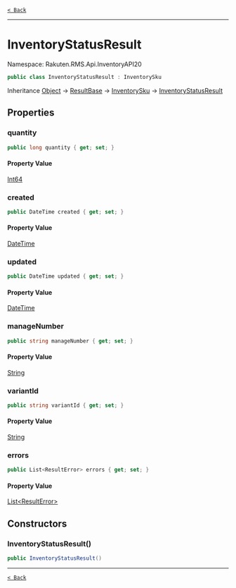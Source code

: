 [`< Back`](./)

---

# InventoryStatusResult

Namespace: Rakuten.RMS.Api.InventoryAPI20

```csharp
public class InventoryStatusResult : InventorySku
```

Inheritance [Object](https://docs.microsoft.com/en-us/dotnet/api/system.object) → [ResultBase](./rakuten.rms.api.json.resultbase) → [InventorySku](./rakuten.rms.api.inventoryapi20.inventorysku) → [InventoryStatusResult](./rakuten.rms.api.inventoryapi20.inventorystatusresult)

## Properties

### **quantity**

```csharp
public long quantity { get; set; }
```

#### Property Value

[Int64](https://docs.microsoft.com/en-us/dotnet/api/system.int64)<br>

### **created**

```csharp
public DateTime created { get; set; }
```

#### Property Value

[DateTime](https://docs.microsoft.com/en-us/dotnet/api/system.datetime)<br>

### **updated**

```csharp
public DateTime updated { get; set; }
```

#### Property Value

[DateTime](https://docs.microsoft.com/en-us/dotnet/api/system.datetime)<br>

### **manageNumber**

```csharp
public string manageNumber { get; set; }
```

#### Property Value

[String](https://docs.microsoft.com/en-us/dotnet/api/system.string)<br>

### **variantId**

```csharp
public string variantId { get; set; }
```

#### Property Value

[String](https://docs.microsoft.com/en-us/dotnet/api/system.string)<br>

### **errors**

```csharp
public List<ResultError> errors { get; set; }
```

#### Property Value

[List&lt;ResultError&gt;](https://docs.microsoft.com/en-us/dotnet/api/system.collections.generic.list-1)<br>

## Constructors

### **InventoryStatusResult()**

```csharp
public InventoryStatusResult()
```

---

[`< Back`](./)
